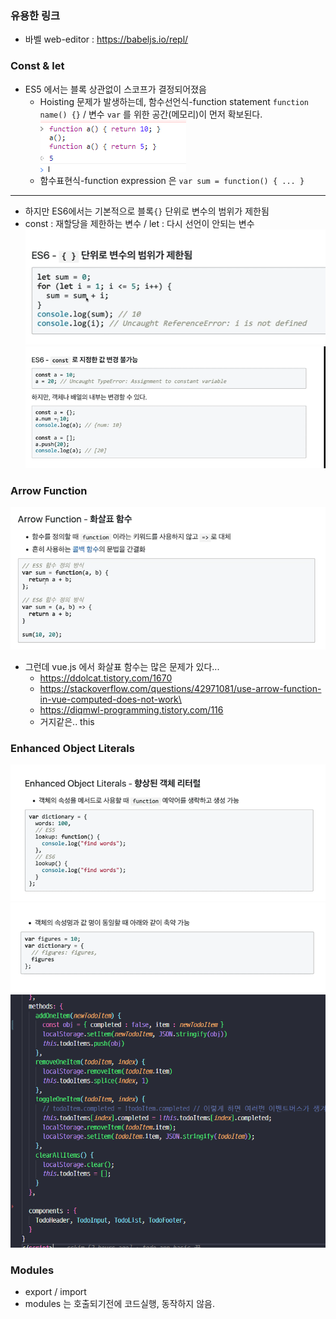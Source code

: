 ### 유용한 링크
- 바벨 web-editor : https://babeljs.io/repl/

### Const & let
- ES5 에서는 블록 상관없이 스코프가 결정되어졌음
    - Hoisting 문제가 발생하는데, 함수선언식-function statement `function name() {}` / 변수 `var` 를 위한 공간(메모리)이 먼저 확보된다. 
    ![](assets/2022-11-07-16-33-46.png)
    - 함수표현식-function expression 은 `var sum = function() { ... }` 
---

- 하지만 ES6에서는 기본적으로 블록`{}` 단위로 변수의 범위가 제한됨
- const : 재할당을 제한하는 변수 / let : 다시 선언이 안되는 변수
![](assets/2022-11-07-16-39-29.png)
![](assets/2022-11-07-16-43-16.png)


### Arrow Function
![](assets/2022-11-07-16-54-53.png)
- 그런데 vue.js 에서 화살표 함수는 많은 문제가 있다...
  - https://ddolcat.tistory.com/1670
  - https://stackoverflow.com/questions/42971081/use-arrow-function-in-vue-computed-does-not-work\
  - https://diqmwl-programming.tistory.com/116
  - 거지같은.. this

### Enhanced Object Literals 
![](assets/2022-11-07-17-03-49.png)
![](assets/2022-11-07-17-06-32.png)
![](assets/2022-11-07-17-07-11.png)

### Modules
- export / import
- modules 는 호출되기전에 코드실행, 동작하지 않음.
